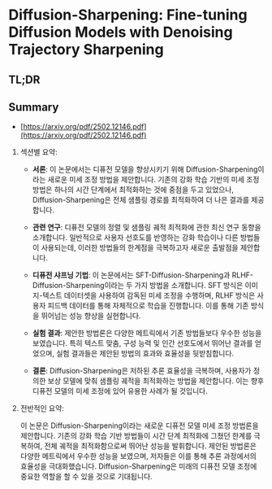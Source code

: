 # Diffusion-Sharpening: Fine-tuning Diffusion Models with Denoising Trajectory Sharpening
## TL;DR
## Summary
- [https://arxiv.org/pdf/2502.12146.pdf](https://arxiv.org/pdf/2502.12146.pdf)

1. 섹션별 요약:

   - **서론**: 이 논문에서는 디퓨전 모델을 향상시키기 위해 Diffusion-Sharpening이라는 새로운 미세 조정 방법을 제안합니다. 기존의 강화 학습 기반의 미세 조정 방법은 하나의 시간 단계에서 최적화하는 것에 중점을 두고 있었으나, Diffusion-Sharpening은 전체 샘플링 경로를 최적화하여 더 나은 결과를 제공합니다.

   - **관련 연구**: 디퓨전 모델의 정렬 및 샘플링 궤적 최적화에 관한 최신 연구 동향을 소개합니다. 일반적으로 사용자 선호도를 반영하는 강화 학습이나 다른 방법들이 사용되는데, 이러한 방법들의 한계점을 극복하고자 새로운 출발점을 제안합니다.

   - **디퓨전 샤프닝 기법**: 이 논문에서는 SFT-Diffusion-Sharpening과 RLHF-Diffusion-Sharpening이라는 두 가지 방법을 소개합니다. SFT 방식은 이미지-텍스트 데이터셋을 사용하여 감독된 미세 조정을 수행하며, RLHF 방식은 사용자 피드백 데이터를 통해 자체적으로 학습을 진행합니다. 이를 통해 기존 방식을 뛰어넘는 성능 향상을 실현합니다.

   - **실험 결과**: 제안한 방법론은 다양한 메트릭에서 기존 방법들보다 우수한 성능을 보였습니다. 특히 텍스트 맞춤, 구성 능력 및 인간 선호도에서 뛰어난 결과를 얻었으며, 실험 결과들은 제안된 방법의 효과와 효율성을 뒷받침합니다.
   
   - **결론**: Diffusion-Sharpening은 저하된 추론 효율성을 극복하며, 사용자가 정의한 보상 모델에 맞춰 샘플링 궤적을 최적화하는 방법을 제안합니다. 이는 향후 디퓨전 모델의 미세 조정에 있어 유용한 사례가 될 것입니다.

2. 전반적인 요약:

   이 논문은 Diffusion-Sharpening이라는 새로운 디퓨전 모델 미세 조정 방법론을 제안합니다. 기존의 강화 학습 기반 방법들이 시간 단계 최적화에 그쳤던 한계를 극복하여, 전체 궤적을 최적화함으로써 뛰어난 성능을 발휘합니다. 제안된 방법론은 다양한 메트릭에서 우수한 성능을 보였으며, 저자들은 이를 통해 추론 과정에서의 효율성을 극대화했습니다. Diffusion-Sharpening은 미래의 디퓨전 모델 조정에 중요한 역할을 할 수 있을 것으로 기대됩니다.